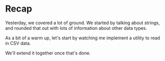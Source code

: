 # Recap

Yesterday, we covered a lot of ground. We started by talking about strings, and
rounded that out with lots of information about other data types.

As a bit of a warm up, let's start by watching me implement a utility to read in
CSV data.

We'll extend it together once that's done.
